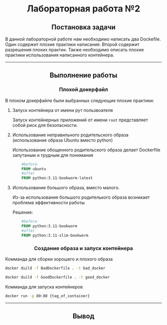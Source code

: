 <h1 align="center">Лабораторная работа №2</h1>

<h2 align="center">Постановка задачи</h2>
В данной лабораторной работе нам необходимо написать два Dockefile. Один содержит плохие практики написания. Второй содержит разрешения плохих практик. Также необходимо описать плохие практики использования написанного контейнера.

---

<h2 align="center">Выполнение работы</h2>

<h3 align="center">Плохой докерфайл</h3>

В плохом докерфайле были выбранных следующие плохие практики:

1. Запуск контейнера от имени рут пользвоателя 

    Запуск контейнерных приложений от имени `root` представляет собой риск для безопасности.

2. Использование неправильного родительского образа (использование образа Ubuntu вместо python)

    Использование обощенного родительского образа делает Dockerfile запутаным и трудным для понимания

    ```Dockerfile
        #before
        FROM ubuntu
        #after
        FROM python:3.11-bookworm-latest
    ```

3. Использование большого образа, вместо малого.

    Из-за использования большого родителького образа возникает проблема эффективности работы
 
    Решение:
    ```Dockerfile 
        #before
        FROM python:3.11-bookworm
        #after
        FROM python:3.11-slim-bookworm
    ```

<h3 align="center">Создание образа и запуск контейнера</h3>

Комманда для сборки хорошего и плохого образа
```bash
docker duild -f BadDockerfile . -t bad_docker
```
```bash
docker duild -f GoodDockerfile . -t good_docker
```

Комманда для запуска контейнеров

```bash
docker run -p 80:80 {tag_of_container}
```

---

<h2 align="center">Вывод</h2>
